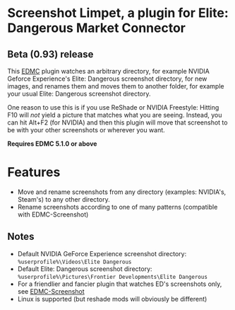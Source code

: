 # Screenshot Limpet, a plugin for Elite: Dangerous Market Connector

## Beta (0.93) release

This [EDMC](https://github.com/EDCD/EDMarketConnector/) plugin watches an arbitrary directory, for example NVIDIA Geforce Experience's Elite: Dangerous screenshot directory, for new images, and renames them and moves them to another folder, for example your usual Elite: Dangerous screenshot directory.

One reason to use this is if you use ReShade or NVIDIA Freestyle: Hitting F10 will _not_ yield a picture that matches what you are seeing. Instead, you can hit Alt+F2 (for NVIDIA) and then this plugin will move that screenshot to be with your other screenshots or wherever you want.

**Requires EDMC 5.1.0 or above**


# Features

* Move and rename screenshots from any directory (examples: NVIDIA's, Steam's) to any other directory.
* Rename screenshots according to one of many patterns (compatible with EDMC-Screenshot)

## Notes

* Default NVIDIA GeForce Experience screenshot directory: `%userprofile%\Videos\Elite Dangerous`
* Default Elite: Dangerous screenshot directory: `%userprofile%\Pictures\Frontier Developments\Elite Dangerous`
* For a friendlier and fancier plugin that watches ED's screenshots only, see [EDMC-Screenshot](https://github.com/NoFoolLikeOne/EDMC-Screenshot/releases)
* Linux is supported (but reshade mods will obviously be different)
